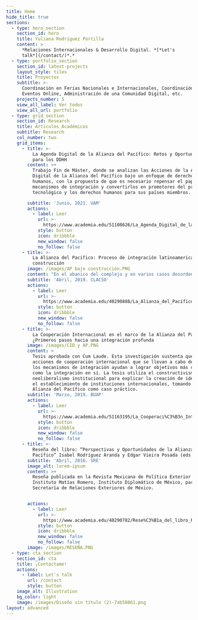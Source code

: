 ```yaml
---
title: Home
hide_title: true
sections:
  - type: hero_section
    section_id: hero
    title: Yuliana Rodríguez Portilla
    content: >
      *Relaciones Internacionales & Desarrollo Digital. *[*Let's
      talk*](/contact/)*.*
  - type: portfolio_section
    section_id: latest-projects
    layout_style: tiles
    title: Proyectos
    subtitle: >-
      Coordinación en Ferias Nacionales e Internacionales, Coordinación de
      Eventos Online, Administración de una Comunidad Digital, etc.
    projects_number: 5
    view_all_label: Ver todos
    view_all_url: portfolio
  - type: grid_section
    section_id: Research
    title: Artículos Académicos
    subtitle: Research
    col_number: two
    grid_items:
      - title: >-
          La Agenda Digital de la Alianza del Pacífico: Retos y Oportunidades
          para los DDHH
        content: >+
          Trabajo Fin de Máster, donde se analizan las Acciones de la Agenda
          Digital de la Alianza del Pacífico bajo un enfoque de derechos
          humanos, con la propuesta de que es necesario repensar el papel de los
          mecanismos de integración y convertirlos en promotores del progreso
          tecnológico y los derechos humanos para sus países miembros.

        subtitle: 'Junio, 2021. UAM'
        actions:
          - label: Leer
            url: >-
              https://www.academia.edu/51108626/La_Agenda_Digital_de_la_Alianza_del_Pac%C3%ADfico_Retos_y_Oportunidades_para_los_DDHH
            style: button
            icon: dribbble
            new_window: false
            no_follow: false
      - title: >-
          La Alianza del Pacifico: Proceso de integración latinoamericana en
          construcción
        image: /images/AP bajo construcción.PNG
        content: "En el abanico del complejo y en varios casos desordenado espectro de procesos de integración en Latinoamérica, la Alianza del Pacífico (AP), constituida en 2011 por Chile, Colombia, México y Perú, ha conseguido captar los reflectores en la región y en otras regiones del mundo. La AP se alimenta de distintas estrategias que pretenden configurar un espacio de integración profunda entre sus agremiados, que, sobre sus regulaciones jurídicas, arquitectura institucional, acciones, y en particular proyectos de cooperación entre sus miembros da cuenta este capítulo.\_\n\n"
        subtitle: 'Abril, 2019. CLACSO'
        actions:
          - label: Leer
            url: >-
              https://www.academia.edu/40290888/La_Alianza_del_Pacifico_Proceso_de_integraci%C3%B3n_latinoamericana_en_construcci%C3%B3n
            style: button
            icon: dribbble
            new_window: false
            no_follow: false
      - title: >-
          La Cooperación Internacional en el marco de la Alianza del Pacífico
          ¿Primeros pasos hacia una integración profunda
        image: /images/CID y AP.PNG
        content: >
          Tesis aprobada con Cum Laude. Esta investigación sustenta que las
          acciones de cooperación internacional que se llevan a cabo dentro de
          los mecanismos de integración ayudan a lograr objetivos más complejos
          como la integración en sí. La tesis utiliza el constructivismo y el
          neoliberalismo institucional para explicar la creación de identidad y
          el establecimiento de instituciones internacionales, tomando la
          Alianza del Pacífico como caso práctico.
        subtitle: 'Marzo, 2019. BUAP'
        actions:
          - label: Leer
            url: >-
              https://www.academia.edu/51163195/La_Cooperaci%C3%B3n_Internacional_en_el_marco_de_la_Alianza_del_Pac%C3%ADfico_Primeros_pasos_hacia_una_integraci%C3%B3n_profunda
            style: button
            icon: dribbble
            new_window: false
            no_follow: false
      - title: >-
          Reseña del libro: “Perspectivas y Oportunidades de la Alianza del
          Pacífico” Isabel Rodríguez Aranda y Edgar Vieira Posada (eds.)
        subtitle: 'Abril, 2016. SRE'
        image_alt: lorem-ipsum
        content: >+
          Reseña publicada en la Revista Mexicana de Política Exterior del
          Instituto Matías Romero, Instituto Diplomático de México, parte de la
          Secretaría de Relaciones Exteriores de México.


        actions:
          - label: Leer
            url: >-
              https://www.academia.edu/40290782/Rese%C3%B1a_del_libro_Perspectivas_y_Oportunidades_de_la_Alianza_del_Pac%C3%ADfico_Isabel_Rodr%C3%ADguez_Aranda_y_Edgar_Vieira_Posada_eds_
            style: button
            icon: dribbble
            new_window: false
            no_follow: false
        image: /images/RESEÑA.PNG
  - type: cta_section
    section_id: cta
    title: ¡Contáctame!
    actions:
      - label: Let's talk
        url: /contact
        style: button
    image_alt: Illustration
    bg_color: light
    image: /images/Diseño sin título (2)-7ab58861.png
layout: advanced
---
```


